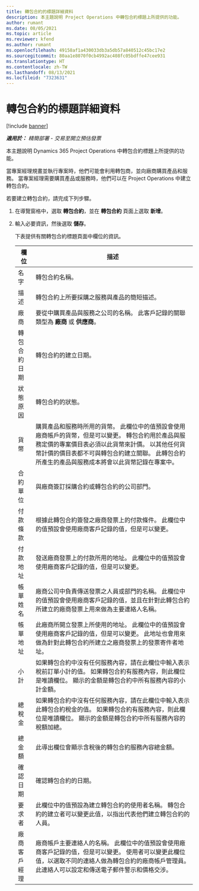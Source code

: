 ```yaml
---
title: 轉包合約的標題詳細資料
description: 本主題說明 Project Operations 中轉包合約標題上所提供的功能。
author: rumant
ms.date: 08/05/2021
ms.topic: article
ms.reviewer: kfend
ms.author: rumant
ms.openlocfilehash: 49158af1a430033db3a5db57a840512c45bc17e2
ms.sourcegitcommit: 80aa1e8070f0cb4992ac408fc05bdffe47cee931
ms.translationtype: HT
ms.contentlocale: zh-TW
ms.lasthandoff: 08/13/2021
ms.locfileid: "7323631"
---
```

# <a name="header-details-for-subcontracts"></a>轉包合約的標題詳細資料

[!include [banner](../../includes/dataverse-preview.md)]

_**適用於：** 精簡部署 - 交易至開立預估發票_

本主題說明 Dynamics 365 Project Operations 中轉包合約標題上所提供的功能。

當專案經理規畫並執行專案時，他們可能會利用轉包商，並向廠商購買產品和服務。 當專案經理需要購買產品或服務時，他們可以在 Project Operations 中建立轉包合約。

若要建立轉包合約，請完成下列步驟。

1. 在導覽窗格中，選取 **轉包合約**，並在 **轉包合約** 頁面上選取 **新增**。
2. 輸入必要資訊，然後選取 **儲存**。

    下表提供有關轉包合約標題頁面中欄位的資訊。

    | **欄位** | **描述** |
    | --- | --- | 
    | 名字 | 轉包合約名稱。 |
    | 描述 | 轉包合約上所要採購之服務與產品的簡短描述。 |
    | 廠商 | 要從中購買產品與服務之公司的名稱。 此客戶記錄的關聯類型為 **廠商** 或 **供應商**。 |
    | 轉包合約日期 | 轉包合約的建立日期。 |
    | 狀態原因 | 轉包合約的狀態。 |
    | 貨幣 | 購買產品和服務時所用的貨幣。 此欄位中的值預設會使用廠商帳戶的貨幣，但是可以變更。 轉包合約用於產品與服務定價的專案價目表必須以此貨幣來計價。 以其他任何貨幣計價的價目表都不可與轉包合約建立關聯。 此轉包合約所產生的產品與服務成本將會以此貨幣記錄在專案中。 |
    | 合約單位 | 與廠商簽訂採購合約或轉包合約的公司部門。 |
    | 付款條款 | 根據此轉包合約簽發之廠商發票上的付款條件。 此欄位中的值預設會使用廠商客戶記錄的值，但是可以變更。 |
    | 付款地址 | 發送廠商發票上的付款所用的地址。 此欄位中的值預設會使用廠商客戶記錄的值，但是可以變更。 |
    | 帳單姓名 | 廠商公司中負責傳送發票之人員或部門的名稱。 此欄位中的值預設會使用廠商客戶記錄的值，並且在針對此轉包合約所建立的廠商發票上用來做為主要連絡人名稱。 |
    | 帳單地址 | 此廠商所開立發票上所使用的地址。 此欄位中的值預設會使用廠商客戶記錄的值，但是可以變更。 此地址也會用來做為針對此轉包合約所建立之廠商發票上的發票寄件者地址。 |
    | 小計 | 如果轉包合約中沒有任何服務內容，請在此欄位中輸入表示稅前訂單小計的值。 如果轉包合約有服務內容，則此欄位是唯讀欄位。 顯示的金額是轉包合約中所有服務內容的小計金額。 |
    | 總稅金 | 如果轉包合約中沒有任何服務內容，請在此欄位中輸入表示此轉包合約稅金的值。 如果轉包合約有服務內容，則此欄位是唯讀欄位。 顯示的金額是轉包合約中所有服務內容的稅額加總。 |
    | 總金額 |  此導出欄位會顯示含稅後的轉包合約服務內容總金額。  |
    | 確認日期 | 確認轉包合約的日期。  |
    | 要求者 | 此欄位中的值預設為建立轉包合約的使用者名稱。 轉包合約的建立者可以變更此值，以指出代表他們建立轉包合約的人員。  |
    | 廠商客戶經理 | 廠商帳戶主要連絡人的名稱。 此欄位中的值預設會使用廠商客戶記錄的值，但是可以變更。 使用者可以變更此欄位值，以選取不同的連絡人做為轉包合約的廠商帳戶管理員。 此連絡人可以設定和傳送電子郵件警示和價格交涉。 |


